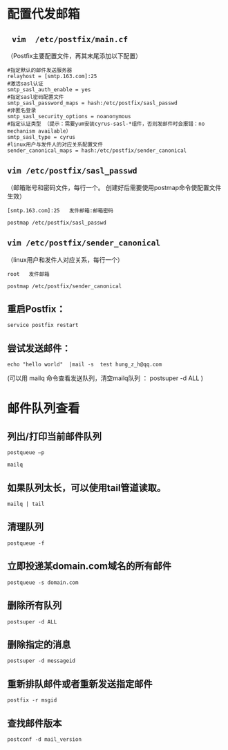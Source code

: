 # 配置代发邮箱

## ` vim  /etc/postfix/main.cf`
（Postfix主要配置文件，再其末尾添加以下配置）

```
#指定默认的邮件发送服务器
relayhost = [smtp.163.com]:25
#激活sasl认证
smtp_sasl_auth_enable = yes
#指定sasl密码配置文件
smtp_sasl_password_maps = hash:/etc/postfix/sasl_passwd
#非匿名登录
smtp_sasl_security_options = noanonymous
#指定认证类型 （提示：需要yum安装cyrus-sasl-*组件，否则发邮件时会报错：no mechanism available）
smtp_sasl_type = cyrus
#linux用户与发件人的对应关系配置文件
sender_canonical_maps = hash:/etc/postfix/sender_canonical 
```
 
## `vim /etc/postfix/sasl_passwd`
（邮箱账号和密码文件，每行一个。 创建好后需要使用postmap命令使配置文件生效）

```
[smtp.163.com]:25   发件邮箱:邮箱密码
```


`postmap /etc/postfix/sasl_passwd`
 
## `vim /etc/postfix/sender_canonical`
（linux用户和发件人对应关系，每行一个）

```
root   发件邮箱
```

`postmap /etc/postfix/sender_canonical`
 
## 重启Postfix：
`service postfix restart`
 
## 尝试发送邮件：

`echo "hello world"  |mail -s  test hung_z_h@qq.com`

(可以用 mailq 命令查看发送队列，清空mailq队列 ： postsuper -d ALL  )


# 邮件队列查看


## 列出/打印当前邮件队列

`postqueue –p`
 
`mailq`

## 如果队列太长，可以使用tail管道读取。

`mailq | tail`

## 清理队列

`postqueue -f`

## 立即投递某domain.com域名的所有邮件

`postqueue -s domain.com`

## 删除所有队列

`postsuper -d ALL`

## 删除指定的消息

`postsuper -d messageid`

## 重新排队邮件或者重新发送指定邮件

`postfix -r msgid`

## 查找邮件版本

`postconf -d mail_version`

